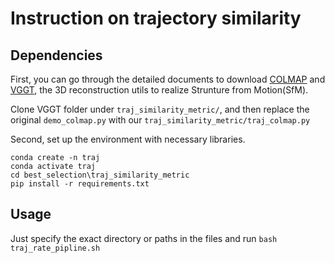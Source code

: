 # Instruction on trajectory similarity

## Dependencies

First, you can go through the detailed documents to download [COLMAP](https://github.com/colmap/colmap) and [VGGT](https://github.com/facebookresearch/vggt), the 3D reconstruction utils to realize Strunture from Motion(SfM).

Clone VGGT folder under `traj_similarity_metric/`, and then replace the original `demo_colmap.py` with our `traj_similarity_metric/traj_colmap.py`

Second, set up the environment with necessary libraries.
```
conda create -n traj
conda activate traj
cd best_selection\traj_similarity_metric
pip install -r requirements.txt
```

## Usage

Just specify the exact directory or paths in the files and run `bash traj_rate_pipline.sh`